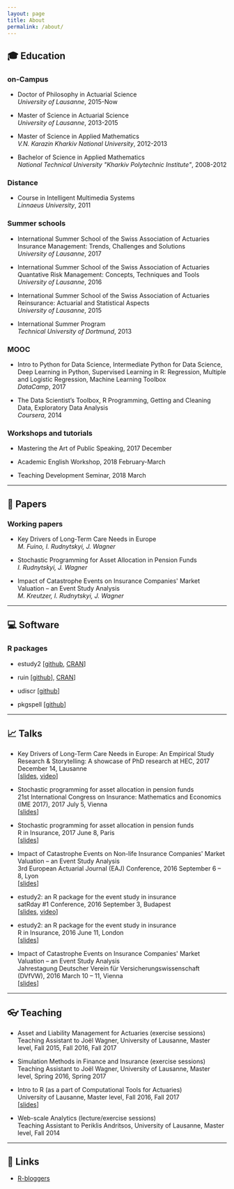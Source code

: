 ```yaml
---
layout: page
title: About
permalink: /about/
---
```


## :mortar_board: Education 

### on-Campus

* Doctor of Philosophy in Actuarial Science <br />
*University of Lausanne*, 2015-Now

* Master of Science in Actuarial Science <br />
*University of Lausanne*, 2013-2015

* Master of Science in Applied Mathematics <br />
*V.N. Karazin Kharkiv National University*, 2012-2013

* Bachelor of Science in Applied Mathematics <br />
*National Technical University "Kharkiv Polytechnic Institute"*, 2008-2012

### Distance

* Course in Intelligent Multimedia Systems <br />
*Linnaeus University*, 2011

### Summer schools

* International Summer School of the Swiss Association of Actuaries <br />
Insurance Management: Trends, Challenges and Solutions <br />
*University of Lausanne*, 2017

* International Summer School of the Swiss Association of Actuaries <br />
Quantative Risk Management: Concepts, Techniques and Tools <br />
*University of Lausanne*, 2016

* International Summer School of the Swiss Association of Actuaries <br />
Reinsurance: Actuarial and Statistical Aspects <br />
*University of Lausanne*, 2015

* International Summer Program <br />
*Technical University of Dortmund*, 2013

### MOOC

* Intro to Python for Data Science, Intermediate Python for Data Science, Deep Learning in Python, Supervised Learning in R: Regression, Multiple and Logistic Regression, Machine Learning Toolbox <br />
*DataCamp*, 2017

* The Data Scientist’s Toolbox, R Programming, Getting and Cleaning Data, Exploratory Data Analysis <br />
*Coursera*, 2014

### Workshops and tutorials

* Mastering the Art of Public Speaking, 2017 December 

* Academic English Workshop, 2018 February-March

* Teaching Development Seminar, 2018 March

----

## :memo: Papers 

### Working papers

* Key Drivers of Long-Term Care Needs in Europe <br />
*M. Fuino, I. Rudnytskyi, J. Wagner*

* Stochastic Programming for Asset Allocation in Pension Funds <br />
*I. Rudnytskyi, J. Wagner*

* Impact of Catastrophe Events on Insurance Companies' Market Valuation – an Event Study Analysis <br />
*M. Kreutzer, I. Rudnytskyi, J. Wagner*

----

## :computer: Software 

### R packages

* estudy2 [[github](https://github.com/irudnyts/estudy2), [CRAN](https://cran.r-project.org/web/packages/estudy2/index.html)]

* ruin [[github](https://github.com/irudnyts/ruin)], [CRAN](https://cran.r-project.org/web/packages/ruin/index.html)]

* udiscr [[github](https://github.com/irudnyts/udiscr)]

* pkgspell [[github](https://github.com/irudnyts/pkgspell)]



----

## :chart_with_upwards_trend: Talks 

* Key Drivers of Long-Term Care Needs in Europe: An Empirical Study <br />
Research & Storytelling: A showcase of PhD research at HEC, 2017 December 14, Lausanne <br />
[[slides](https://irudnyts.github.io/pdf/rs.pdf), [video](https://youtu.be/kLf6SVEMd94)]

* Stochastic programming for asset allocation in pension funds <br />
21st International Congress on Insurance: Mathematics and Economics (IME 2017), 2017 July 5, Vienna <br />
[[slides](https://irudnyts.github.io/pdf/ime.pdf)]


* Stochastic programming for asset allocation in pension funds <br />
R in Insurance, 2017 June 8, Paris <br />
[[slides](https://irudnyts.github.io/pdf/rinins17.pdf)]

* Impact of Catastrophe Events on Non-life Insurance Companies' Market Valuation – an Event Study Analysis <br />
3rd European Actuarial Journal (EAJ) Conference, 2016 September 6 – 8, Lyon <br />
[[slides](https://irudnyts.github.io/pdf/eaj.pdf)]

* estudy2: an R package for the event study in insurance <br />
satRday #1 Conference, 2016 September 3, Budapest <br />
[[slides](https://irudnyts.github.io/pdf/satrday.pdf), [video](https://www.youtube.com/watch?v=aWIDa4d60GQ)]

* estudy2: an R package for the event study in insurance <br />
R in Insurance, 2016 June 11, London <br />
[[slides](https://irudnyts.github.io/pdf/rinins.pdf)]

* Impact of Catastrophe Events on Insurance Companies' Market Valuation – an Event Study Analysis <br />
Jahrestagung Deutscher Verein für Versicherungswissenschaft (DVfVW), 2016 March 10 – 11, Vienna <br />
[[slides](https://irudnyts.github.io/pdf/dvfvw.pdf)]

----

## :eyeglasses: Teaching 

* Asset and Liability Management for Actuaries (exercise sessions) <br />
Teaching Assistant to Jo&euml;l Wagner, University of Lausanne, Master level, Fall 2015, Fall 2016, Fall 2017

* Simulation Methods in Finance and Insurance (exercise sessions) <br />
Teaching Assistant to Jo&euml;l Wagner, University of Lausanne, Master level, Spring 2016, Spring 2017

* Intro to R (as a part of Computational Tools for Actuaries) <br />
University of Lausanne, Master level, Fall 2016, Fall 2017 <br />
[[slides](http://htmlpreview.github.io/?https://github.com/irudnyts/introR/blob/master/slides/introR_formal.html#1)]

* Web-scale Analytics (lecture/exercise sessions) <br />
Teaching Assistant to Periklis Andritsos, University of Lausanne, Master level, Fall 2014

----

## :link: Links 

* [R-bloggers](http://r-bloggers.com/)